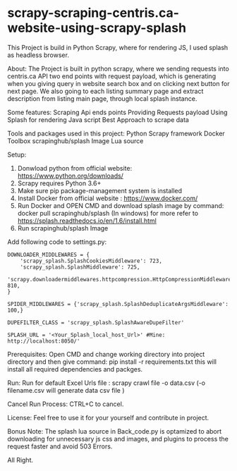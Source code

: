 # scrapy-scraping-centris.ca-website-using-scrapy-splash
This Project is build in Python Scrapy, where for rendering JS, I used splash as headless browser.

About:
The Project is built in python scrapy, where we sending requests into centris.ca API two end points with request payload, which is generating when you giving query in website search box and on clicking next button for next page. We also going to each listing summary page and extract description from listing main page, through local splash instance.


Some features:
Scraping Api ends points 
Providing Requests payload
Using Splash for rendering Java script
Best Approach to scrape  data



Tools and packages used in this project:
Python
Scrapy framework
Docker Toolbox
scrapinghub/splash Image
Lua source



Setup:
1. Donwload python from official website: https://www.python.org/downloads/
2. Scrapy requires Python 3.6+
3. Make sure pip package-management system is installed
4. Install Docker from official website : https://www.docker.com/
5. Run Docker and OPEN CMD and download splash image by command:
    docker pull scrapinghub/splash (In windows)
    for more refer to https://splash.readthedocs.io/en/1.6/install.html
6. Run scrapinghub/splash Image 

Add following code to settings.py:

```
DOWNLOADER_MIDDLEWARES = {
    'scrapy_splash.SplashCookiesMiddleware': 723,
    'scrapy_splash.SplashMiddleware': 725,
    'scrapy.downloadermiddlewares.httpcompression.HttpCompressionMiddleware': 810,
}

SPIDER_MIDDLEWARES = {'scrapy_splash.SplashDeduplicateArgsMiddleware': 100,}

DUPEFILTER_CLASS = 'scrapy_splash.SplashAwareDupeFilter'

SPLASH_URL = '<Your_Splash_local_host_Url>' #Mine: http://localhost:8050/'

```

Prerequisites:
Open CMD and change working directory into project directory and then give command:
pip install -r requirements.txt
this will install all required dependencies and packges.

Run:
Run for default Excel Urls file :
scrapy crawl file -o data.csv (-o filename.csv will generate data csv file )

Cancel Run Process:
CTRL+C to cancel.

License:
Feel free to use it for your yourself and contribute in project.

Bonus Note:
The splash lua source in Back_code.py is optamized to abort downloading for unnecessary js css and images, and plugins to process the request
faster and avoid 503 Errors. 

All Right.